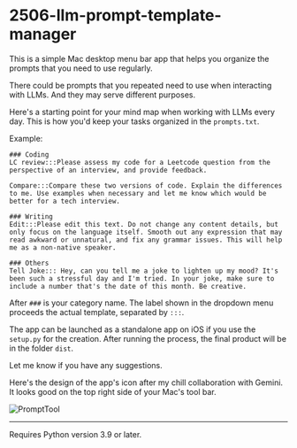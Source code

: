 # 2506-llm-prompt-template-manager
This is a simple Mac desktop menu bar app that helps you organize the prompts that you need to use regularly.

There could be prompts that you repeated need to use when interacting with LLMs. And they may serve different purposes. 

Here's a starting point for your mind map when working with LLMs every day. This is how you'd keep your tasks organized in the `prompts.txt`.

Example:
```
### Coding
LC review:::Please assess my code for a Leetcode question from the perspective of an interview, and provide feedback.

Compare:::Compare these two versions of code. Explain the differences to me. Use examples when necessary and let me know which would be better for a tech interview.

### Writing
Edit:::Please edit this text. Do not change any content details, but only focus on the language itself. Smooth out any expression that may read awkward or unnatural, and fix any grammar issues. This will help me as a non-native speaker.

### Others
Tell Joke::: Hey, can you tell me a joke to lighten up my mood? It's been such a stressful day and I'm tried. In your joke, make sure to include a number that's the date of this month. Be creative.
```
After `###` is your category name. The label shown in the dropdown menu proceeds the actual template, separated by `:::`.

The app can be launched as a standalone app on iOS if you use the `setup.py` for the creation. After running the process, the final product will be in the folder `dist`.

Let me know if you have any suggestions.

Here's the design of the app's icon after my chill collaboration with Gemini. It looks good on the top right side of your Mac's tool bar.

![PromptTool](images/icon.png)



---
Requires Python version 3.9 or later.